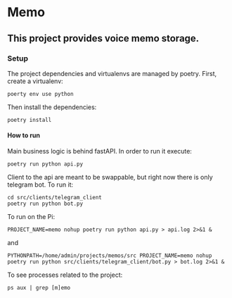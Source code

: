 # Memo

## This project provides voice memo storage.

### Setup

The project dependencies and virtualenvs are managed by poetry.
First, create a virtualenv:

```shell
poerty env use python
```

Then install the dependencies:

```shell
poetry install
```

#### How to run

Main business logic is behind fastAPI. In order to run it execute:

```
poetry run python api.py
```

Client to the api are meant to be swappable, but right now there is only telegram bot. To run it:

```shell
cd src/clients/telegram_client
poetry run python bot.py
```

To run on the Pi:

```shell
PROJECT_NAME=memo nohup poetry run python api.py > api.log 2>&1 &
```

and

```shell
PYTHONPATH=/home/admin/projects/memos/src PROJECT_NAME=memo nohup poetry run python src/clients/telegram_client/bot.py > bot.log 2>&1 &
```

To see processes related to the project:

```shell
ps aux | grep [m]emo
```
